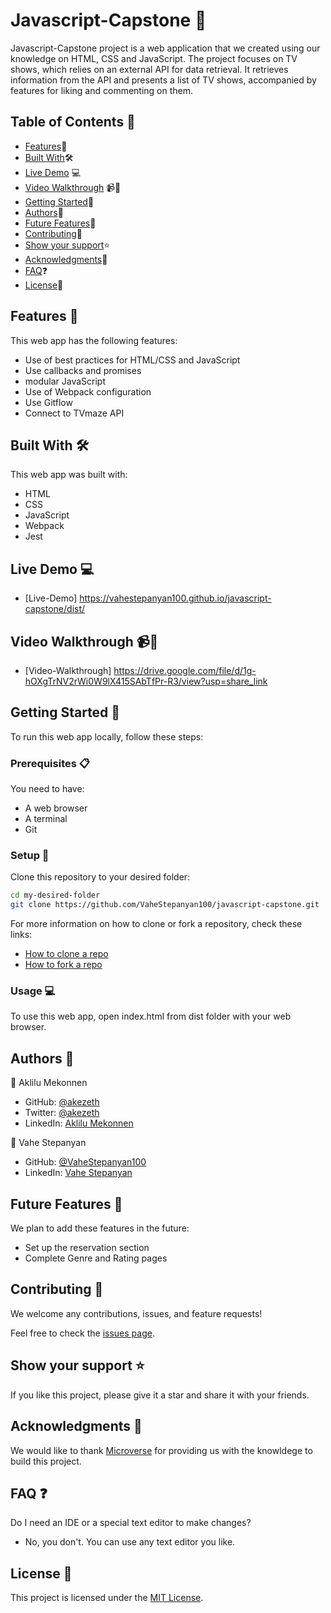 # Javascript-Capstone 🎥

Javascript-Capstone project is a web application that we created using our knowledge on HTML, CSS and JavaScript. The project focuses on TV shows, which relies on an external API for data retrieval. It retrieves information from the API and presents a list of TV shows, accompanied by features for liking and commenting on them.

## Table of Contents 📑

- [Features](#features-)🚀
- [Built With](#built-with-)🛠
- [Live Demo](#Live-Demo-) 💻
- [Video Walkthrough](#Video-Walkthrough-) 📹🚶
- [Getting Started](#getting-started-)🏁
- [Authors](#authors-)👥
- [Future Features](#future-features-)🔭
- [Contributing](#contributing-)🤝
- [Show your support](#show-your-support-)⭐️
- [Acknowledgments](#acknowledgments-)🙏
- [FAQ](#faq-)❓
- [License](#license-)📝

## Features 🚀

This web app has the following features:

- Use of best practices for HTML/CSS and JavaScript
- Use callbacks and promises
- modular JavaScript
- Use of Webpack configuration
- Use Gitflow
- Connect to TVmaze API

## Built With 🛠

This web app was built with:

- HTML
- CSS
- JavaScript
- Webpack
- Jest

## Live Demo 💻

- [Live-Demo] https://vahestepanyan100.github.io/javascript-capstone/dist/

## Video Walkthrough 📹🚶

- [Video-Walkthrough] https://drive.google.com/file/d/1g-hOXgTrNV2rWi0W9lX415SAbTfPr-R3/view?usp=share_link

## Getting Started 🏁

To run this web app locally, follow these steps:

### Prerequisites 📋

You need to have:

- A web browser
- A terminal
- Git

### Setup 🔧

Clone this repository to your desired folder:

```bash
cd my-desired-folder
git clone https://github.com/VaheStepanyan100/javascript-capstone.git
```

For more information on how to clone or fork a repository, check these links:

- [How to clone a repo](https://docs.github.com/en/repositories/creating-and-managing-repositories/cloning-a-repository)
- [How to fork a repo](https://docs.github.com/en/get-started/quickstart/fork-a-repo)

### Usage 💻

To use this web app, open index.html from dist folder with your web browser.

## Authors 👥

👤 Aklilu Mekonnen

- GitHub: [@akezeth](https://github.com/akezeth)
- Twitter: [@akezeth](https://twitter.com/akezeth)
- LinkedIn: [Aklilu Mekonnen](https://www.linkedin.com/in/aklilu-mekonnen-a8287b74)

👤 Vahe Stepanyan

- GitHub: [@VaheStepanyan100](https://github.com/VaheStepanyan100)
- LinkedIn: [Vahe Stepanyan](https://www.linkedin.com/in/vahestepanyan/)

## Future Features 🔭

We plan to add these features in the future:

- Set up the reservation section
- Complete Genre and Rating pages

## Contributing 🤝

We welcome any contributions, issues, and feature requests!

Feel free to check the [issues page](https://github.com/VaheStepanyan100/javascript-capstone/issues).

## Show your support ⭐️

If you like this project, please give it a star and share it with your friends.

## Acknowledgments 🙏

We would like to thank [Microverse](https://www.microverse.org/) for providing us with the knowldege to build this project.

## FAQ ❓

Do I need an IDE or a special text editor to make changes?

- No, you don't. You can use any text editor you like.

## License 📝

This project is licensed under the [MIT License](https://github.com/VaheStepanyan100/javascript-capstone/blob/main/LICENSE).
